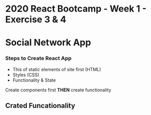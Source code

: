 # 2020 React Bootcamp - Week 1 - Exercise 3 & 4

# Social Network App

### Steps to Create React App

- This of static elements of site first (HTML)
- Styles (CSS)
- Functionality & State

Create components first **THEN** create functionality

## Crated Funcationality
